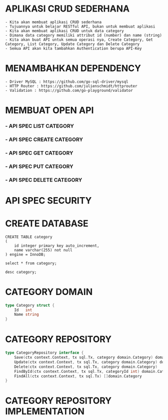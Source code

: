 # APLIKASI CRUD SEDERHANA
    - Kita akan membuat aplikasi CRUD sederhana
    - Tujuannya untuk belajar RESTful API, bukan untuk membuat aplikasi
    - Kita akan membuat aplikasi CRUD untuk data category
    - Dimana data category memiliki attribut id (number) dan name (string)
    - Kita akan buat API untuk semua operasi nya, Create Category, Get Category, List Category, Update Category dan Delete Category
    - Semua API akan kita tambahkan Authentication berupa API-Key

# MENAMBAHKAN DEPENDENCY
    - Driver MySQL : https://github.com/go-sql-driver/mysql 
    - HTTP Router : https://github.com/julienschmidt/httprouter
    - Validation : https://github.com/go-playground/validator

# MEMBUAT OPEN API
### - API SPEC LIST CATEGORY
### - API SPEC CREATE CATEGORY
### - API SPEC GET CATEGORY
### - API SPEC PUT CATEGORY
### - API SPEC DELETE CATEGORY


# API SPEC SECURITY


# CREATE DATABASE
```mysql
CREATE TABLE category
(
    id integer primary key auto_increment,
    name varchar(255) not null
) engine = InnoDB;

select * from category;

desc category;
```


# CATEGORY DOMAIN
```go
type Category struct {
	Id   int
	Name string
}
```

# CATEGORY REPOSITORY
```go
type CategoryRepository interface {
	Save(ctx context.Context, tx sql.Tx, category domain.Category) domain.Category
	Update(ctx context.Context, tx sql.Tx, category domain.Category) domain.Category
	Delete(ctx context.Context, tx sql.Tx, category domain.Category)
	FindById(ctx context.Context, tx sql.Tx, categoryId int) domain.Category
	FindAll(ctx context.Context, tx sql.Tx) []domain.Category
}
```


# CATEGORY REPOSITORY IMPLEMENTATION
